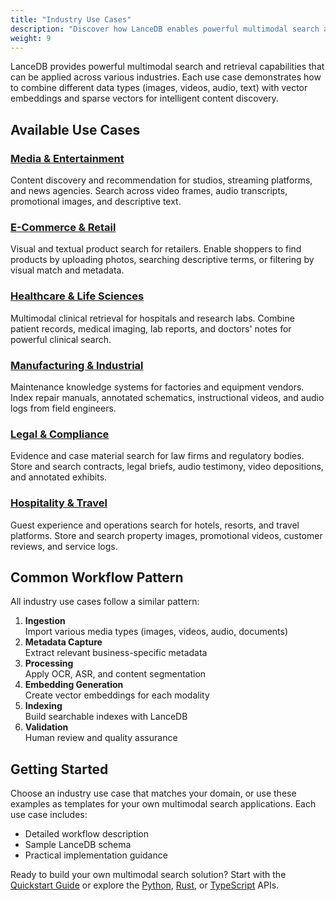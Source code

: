```yaml
---
title: "Industry Use Cases"
description: "Discover how LanceDB enables powerful multimodal search and retrieval across different industries and domains."
weight: 9
---
```


LanceDB provides powerful multimodal search and retrieval capabilities that can be applied across various industries. Each use case demonstrates how to combine different data types (images, videos, audio, text) with vector embeddings and sparse vectors for intelligent content discovery.

## Available Use Cases

### [Media & Entertainment](/docs/industries/media-entertainment/)
Content discovery and recommendation for studios, streaming platforms, and news agencies. Search across video frames, audio transcripts, promotional images, and descriptive text.

### [E-Commerce & Retail](/docs/industries/ecommerce-retail/)
Visual and textual product search for retailers. Enable shoppers to find products by uploading photos, searching descriptive terms, or filtering by visual match and metadata.

### [Healthcare & Life Sciences](/docs/industries/healthcare-sciences/)
Multimodal clinical retrieval for hospitals and research labs. Combine patient records, medical imaging, lab reports, and doctors' notes for powerful clinical search.

### [Manufacturing & Industrial](/docs/industries/manufacturing/)
Maintenance knowledge systems for factories and equipment vendors. Index repair manuals, annotated schematics, instructional videos, and audio logs from field engineers.

### [Legal & Compliance](/docs/industries/legal-administrative/)
Evidence and case material search for law firms and regulatory bodies. Store and search contracts, legal briefs, audio testimony, video depositions, and annotated exhibits.

### [Hospitality & Travel](/docs/industries/hospitality-travel/)
Guest experience and operations search for hotels, resorts, and travel platforms. Store and search property images, promotional videos, customer reviews, and service logs.

## Common Workflow Pattern

All industry use cases follow a similar pattern:

1. **Ingestion** </br> Import various media types (images, videos, audio, documents)
2. **Metadata Capture** </br> Extract relevant business-specific metadata
3. **Processing** </br> Apply OCR, ASR, and content segmentation
4. **Embedding Generation** </br> Create vector embeddings for each modality
5. **Indexing** </br> Build searchable indexes with LanceDB
6. **Validation** </br> Human review and quality assurance

## Getting Started

Choose an industry use case that matches your domain, or use these examples as templates for your own multimodal search applications. Each use case includes:

- Detailed workflow description
- Sample LanceDB schema
- Practical implementation guidance

Ready to build your own multimodal search solution? Start with the [Quickstart Guide](/docs/quickstart/) or explore the [Python](/docs/reference/python/), [Rust](/docs/reference/rust/), or [TypeScript](/docs/reference/typescript/) APIs.
